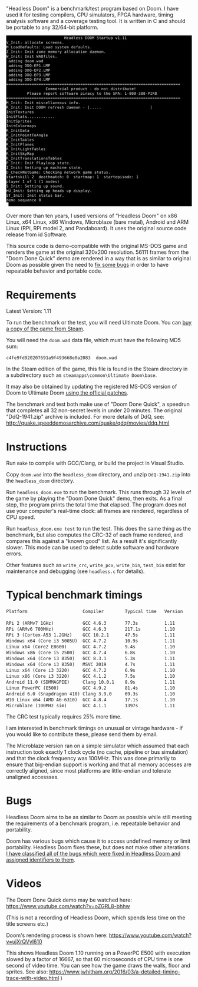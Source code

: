 
"Headless Doom" is a benchmark/test program based on Doom. I have used
it for testing compilers, CPU simulators, FPGA hardware, timing analysis
software and a coverage testing tool. It is written in C
and should be portable to any 32/64-bit platform.

![Video of benchmark running](pic.gif)

Over more than ten years, I used versions of "Headless Doom" on 
x86 Linux, x64 Linux, x86 Windows, Microblaze (bare metal), Android and 
ARM Linux (RPi, RPi model 2, and Pandaboard). It uses the original 
source code release from id Software.

This source code is demo-compatible with
the original MS-DOS game and renders the game at the original 320x200
resolution. 56111 frames from the "Doom Done Quick" demo are rendered
in a way that is as similar to original Doom as possible given the
need to [fix some bugs](BUGS.md) in order to have repeatable behavior
and portable code.

# Requirements

Latest Version: 1.11

To run the benchmark or the test, you will need Ultimate Doom. You can
[buy a copy of the game from Steam](https://store.steampowered.com/app/2280/DOOM_1993/).

You will need the `doom.wad` data file, which must have the following MD5 sum:

    c4fe9fd920207691a9f493668e0a2083  doom.wad

In the Steam edition of the game, this file is found in the Steam directory
in a subdirectory such as `steamapps\common\Ultimate Doom\base`.

It may also be obtained by updating the registered MS-DOS version of Doom
to Ultimate Doom [using the official patches](https://www.doomworld.com/classicdoom/info/patches.php).

The benchmark and test both make use of "Doom Done Quick", a speedrun
that completes all 32 non-secret levels in under 20 minutes. The original
"DdQ-1941.zip" archive is included. For more details of DdQ, see:
http://quake.speeddemosarchive.com/quake/qdq/movies/ddq.html



# Instructions

Run `make` to compile with GCC/Clang, or build the project in Visual Studio.

Copy `doom.wad` into the `headless_doom` directory,
and unzip `DdQ-1941.zip` into the `headless_doom` directory.

Run `headless_doom.exe` to run the benchmark. This runs through 32 levels
of the game by playing the "Doom Done Quick" demo, then exits. As a final
step, the program prints the total time that elapsed. The program does not 
use your computer's real-time clock: all frames are rendered, regardless
of CPU speed.

Run `headless_doom.exe test` to run the test. This does the same thing as the benchmark,
but also computes the CRC-32 of each frame rendered, and compares this 
against a "known good" list. As a result it's significantly slower. This
mode can be used to detect subtle software and hardware errors.

Other features such as `write_crc`, `write_pcx`, `write_bin`, `test_bin` exist
for maintenance and debugging (see `headless.c` for details).

# Typical benchmark timings

    Platform                     Compiler        Typical time   Version

    RPi 2 (ARMv7 1GHz)           GCC 4.6.3       77.3s          1.11
    RPi (ARMv6 700MHz)           GCC 4.6.3       217.1s         1.10
    RPi 3 (Cortex-A53 1.2GHz)    GCC 10.2.1      47.5s          1.11
    Windows x64 (Core i3 5005U)  GCC 4.7.2       10.9s          1.11
    Linux x64 (Core2 E8600)      GCC 4.7.2       9.4s           1.10
    Windows x86 (Core i5 2500)   GCC 4.7.4       6.8s           1.10
    Windows x64 (Core i3 8350)   GCC 8.3.1       5.3s           1.11
    Windows x64 (Core i3 8350)   MSVC 2019       4.7s           1.11
    Linux x64 (Core i3 3220)     GCC 4.7.2       6.9s           1.10
    Linux x86 (Core i3 3220)     GCC 4.1.2       7.5s           1.10
    Android 11.0 (SDMMAGPIE)     Clang 10.0.1    8.9s           1.11
    Linux PowerPC (E500)         GCC 4.9.2       81.4s          1.10
    Android 6.0 (Snapdragon 410) Clang 3.9.0     69.3s          1.10
    W10 Linux x64 (AMD A6-6310)  GCC 4.8.4       17.1s          1.10
    Microblaze (100MHz sim)      GCC 4.1.1       1397s          1.11

The CRC test typically requires 25% more time.

I am interested in benchmark timings on unusual or vintage hardware - if you
would like to contribute these, please send them by email.

The Microblaze version ran on a simple simulator which assumed that each
instruction took exactly 1 clock cycle (no cache, pipeline or bus simulation)
and that the clock frequency was 100MHz. This was done primarily to ensure
that big-endian support is working and that all memory accesses are correctly
aligned, since most platforms are little-endian and tolerate unaligned accessses.

# Bugs

Headless Doom aims to be as similar to Doom as possible while
still meeting the requirements of a benchmark program, i.e. repeatable
behavior and portability.

Doom has various bugs which cause it to access undefined memory or
limit portability. Headless Doom fixes these, but does not make
other alterations. [I have classified all of the bugs which were
fixed in Headless Doom and assigned identifiers to them](BUGS.md).


# Videos

The Doom Done Quick demo may be watched here:
   https://www.youtube.com/watch?v=oZGRL8-bhhw

(This is not a recording of Headless Doom, which spends less time on the
title screens etc.)

Doom's rendering process is shown here:
   https://www.youtube.com/watch?v=ujXrQVyl610

This shows Headless Doom 1.10 running on a PowerPC E500 with execution slowed by
a factor of 16667, so that 60 microseconds of CPU time is one second of
video time. You can see how the game draws the walls, floor and sprites. See
also: https://www.jwhitham.org/2016/03/a-detailed-timing-trace-with-video.html )


